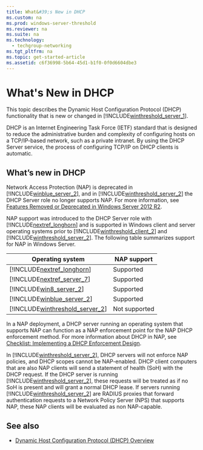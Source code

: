 ```yaml
---
title: What&#39;s New in DHCP
ms.custom: na
ms.prod: windows-server-threshold
ms.reviewer: na
ms.suite: na
ms.technology: 
  - techgroup-networking
ms.tgt_pltfrm: na
ms.topic: get-started-article
ms.assetid: c6f36998-5b64-45d1-b1f0-0f0d6604dbe3
---
```

# What&#39;s New in DHCP
This topic describes the Dynamic Host Configuration Protocol \(DHCP\) functionality that is new or changed in [!INCLUDE[winthreshold_server_1](includes/winthreshold_server_1_md.md)].

DHCP is an Internet Engineering Task Force \(IETF\) standard that is designed to reduce the administrative burden and complexity of configuring hosts on a TCP\/IP\-based network, such as a private intranet. By using the DHCP Server service, the process of configuring TCP\/IP on DHCP clients is automatic.

## <a name="BKMK_DHCP2012R2"></a>What’s new in DHCP
Network Access Protection \(NAP\) is deprecated in [!INCLUDE[winblue_server_2](includes/winblue_server_2_md.md)], and in [!INCLUDE[winthreshold_server_2](includes/winthreshold_server_2_md.md)] the DHCP Server role no longer supports NAP. For more information, see [Features Removed or Deprecated in Windows Server 2012 R2](http://technet.microsoft.com/library/dn303411.aspx).

NAP support was introduced to the DHCP Server role with [!INCLUDE[nextref_longhorn](includes/nextref_longhorn_md.md)] and is supported in Windows client and server operating systems prior to [!INCLUDE[winthreshold_client_2](includes/winthreshold_client_2_md.md)] and [!INCLUDE[winthreshold_server_2](includes/winthreshold_server_2_md.md)]. The following table summarizes support for NAP in Windows Server.

|Operating system|NAP support|
|--------------------|---------------|
|[!INCLUDE[nextref_longhorn](includes/nextref_longhorn_md.md)]|Supported|
|[!INCLUDE[nextref_server_7](includes/nextref_server_7_md.md)]|Supported|
|[!INCLUDE[win8_server_2](includes/win8_server_2_md.md)]|Supported|
|[!INCLUDE[winblue_server_2](includes/winblue_server_2_md.md)]|Supported|
|[!INCLUDE[winthreshold_server_2](includes/winthreshold_server_2_md.md)]|Not supported|

In a NAP deployment, a DHCP server running an operating system that supports NAP can function as a NAP enforcement point for the NAP DHCP enforcement method. For more information about DHCP in NAP, see [Checklist: Implementing a DHCP Enforcement Design](http://technet.microsoft.com/library/dd314186.aspx).

In [!INCLUDE[winthreshold_server_2](includes/winthreshold_server_2_md.md)], DHCP servers will not enforce NAP policies, and DHCP scopes cannot be NAP\-enabled. DHCP client computers that are also NAP clients will send a statement of health \(SoH\) with the DHCP request. If the DHCP server is running [!INCLUDE[winthreshold_server_2](includes/winthreshold_server_2_md.md)], these requests will be treated as if no SoH is present and will grant a normal DHCP lease. If servers running [!INCLUDE[winthreshold_server_2](includes/winthreshold_server_2_md.md)] are RADIUS proxies that forward authentication requests to a Network Policy Server \(NPS\) that supports NAP, these NAP clients will be evaluated as non NAP\-capable.

## See also

-   [Dynamic Host Configuration Protocol (DHCP) Overview](assetId:///eb9ac71c-9eb7-4d51-b98c-8d50b9ddeaec)


